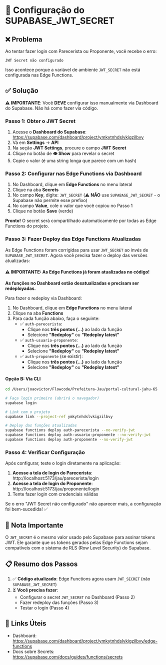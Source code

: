 # 🔐 Configuração do SUPABASE_JWT_SECRET

## ❌ Problema

Ao tentar fazer login com Parecerista ou Proponente, você recebe o erro:
```
JWT Secret não configurado
```

Isso acontece porque a variável de ambiente `JWT_SECRET` não está configurada nas Edge Functions.

## ✅ Solução

⚠️ **IMPORTANTE**: Você **DEVE** configurar isso manualmente via Dashboard do Supabase. Não há como fazer via código.

### Passo 1: Obter o JWT Secret

1. Acesse o **Dashboard do Supabase**: https://supabase.com/dashboard/project/ymkytnhdslvkigzilbvy
2. Vá em **Settings** → **API**
3. Na seção **JWT Settings**, procure o campo **JWT Secret**
4. Clique no botão de **👁️ Show** para revelar o secret
5. Copie o valor (é uma string longa que parece com um hash)

### Passo 2: Configurar nas Edge Functions via Dashboard

1. No Dashboard, clique em **Edge Functions** no menu lateral
2. Clique na aba **Secrets**
3. No campo **Key**, digite: `JWT_SECRET` (⚠️ **NÃO** use `SUPABASE_JWT_SECRET` - o Supabase não permite esse prefixo)
4. No campo **Value**, cole o valor que você copiou no Passo 1
5. Clique no botão **Save** (verde)

**Pronto!** O secret será compartilhado automaticamente por todas as Edge Functions do projeto.

### Passo 3: Fazer Deploy das Edge Functions Atualizadas

As Edge Functions foram corrigidas para usar `JWT_SECRET` ao invés de `SUPABASE_JWT_SECRET`. Agora você precisa fazer o deploy das versões atualizadas:

#### ⚠️ IMPORTANTE: As Edge Functions já foram atualizadas no código!

**As funções no Dashboard estão desatualizadas e precisam ser redeployadas.**

Para fazer o redeploy via Dashboard:

1. No Dashboard, clique em **Edge Functions** no menu lateral
2. Clique na aba **Functions**
3. Para cada função abaixo, faça o seguinte:
   - ✅ `auth-parecerista`:
     - Clique nos **três pontos (...)** ao lado da função
     - Selecione **"Redeploy"** ou **"Redeploy latest"**
   - ✅ `auth-usuario-proponente`:
     - Clique nos **três pontos (...)** ao lado da função
     - Selecione **"Redeploy"** ou **"Redeploy latest"**
   - ✅ `auth-proponente` (se existir):
     - Clique nos **três pontos (...)** ao lado da função
     - Selecione **"Redeploy"** ou **"Redeploy latest"**

#### Opção B: Via CLI

```bash
cd /Users/joaovictor/Flowcode/Prefeitura-Jau/portal-cultural-jahu-65

# Faça login primeiro (abrirá o navegador)
supabase login

# Link com o projeto
supabase link --project-ref ymkytnhdslvkigzilbvy

# Deploy das funções atualizadas
supabase functions deploy auth-parecerista --no-verify-jwt
supabase functions deploy auth-usuario-proponente --no-verify-jwt
supabase functions deploy auth-proponente --no-verify-jwt
```

### Passo 4: Verificar Configuração

Após configurar, teste o login diretamente na aplicação:

1. **Acesse a tela de login do Parecerista**: http://localhost:5173/jau/parecerista/login
2. **Acesse a tela de login do Proponente**: http://localhost:5173/jau/proponente/login
3. Tente fazer login com credenciais válidas

Se o erro "JWT Secret não configurado" não aparecer mais, a configuração foi bem-sucedida! ✅

## 📝 Nota Importante

O `JWT_SECRET` é o mesmo valor usado pelo Supabase para assinar tokens JWT.
Ele garante que os tokens gerados pelas Edge Functions sejam compatíveis com o sistema de RLS (Row Level Security) do Supabase.

## 📋 Resumo dos Passos

1. ✅ **Código atualizado**: Edge Functions agora usam `JWT_SECRET` (não `SUPABASE_JWT_SECRET`)
2. ⏳ **Você precisa fazer**:
   - Configurar o secret `JWT_SECRET` no Dashboard (Passo 2)
   - Fazer redeploy das funções (Passo 3)
   - Testar o login (Passo 4)

## 🔗 Links Úteis

- Dashboard: https://supabase.com/dashboard/project/ymkytnhdslvkigzilbvy/edge-functions
- Docs sobre Secrets: https://supabase.com/docs/guides/functions/secrets
